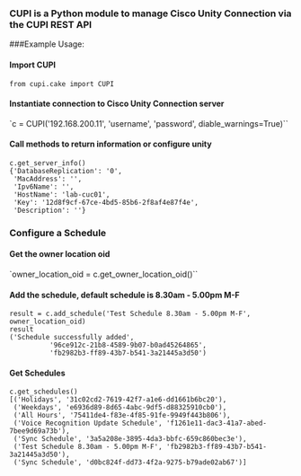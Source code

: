 ### CUPI is a Python module to manage Cisco Unity Connection via the CUPI REST API

###Example Usage:
#### Import CUPI
`from cupi.cake import CUPI`

#### Instantiate connection to Cisco Unity Connection server
`c = CUPI('192.168.200.11', 'username', 'password', diable_warnings=True)``

#### Call methods to return information or configure unity
```
c.get_server_info()
{'DatabaseReplication': '0',
 'MacAddress': '',
 'Ipv6Name': '',
 'HostName': 'lab-cuc01',
 'Key': '12d8f9cf-67ce-4bd5-85b6-2f8af4e87f4e',
 'Description': ''}
```

### Configure a Schedule
#### Get the owner location oid
`owner_location_oid = c.get_owner_location_oid()``

#### Add the schedule, default schedule is 8.30am - 5.00pm M-F
```
result = c.add_schedule('Test Schedule 8.30am - 5.00pm M-F', owner_location_oid)
result
('Schedule successfully added',
          '96ce912c-21b8-4589-9b07-b0ad45264865',
          'fb2982b3-ff89-43b7-b541-3a21445a3d50')
```

#### Get Schedules
```
c.get_schedules()
[('Holidays', '31c02cd2-7619-42f7-a1e6-dd1661b6bc20'),
 ('Weekdays', 'e6936d89-8d65-4abc-9df5-d88325910cb0'),
 ('All Hours', '75411de4-f83e-4f85-91fe-9949f443b806'),
 ('Voice Recognition Update Schedule', 'f1261e11-dac3-41a7-abed-7bee9d69a73b'),
 ('Sync Schedule', '3a5a208e-3895-4da3-bbfc-659c860bec3e'),
 ('Test Schedule 8.30am - 5.00pm M-F', 'fb2982b3-ff89-43b7-b541-3a21445a3d50'),
 ('Sync Schedule', 'd0bc824f-dd73-4f2a-9275-b79ade02ab67')]
```
